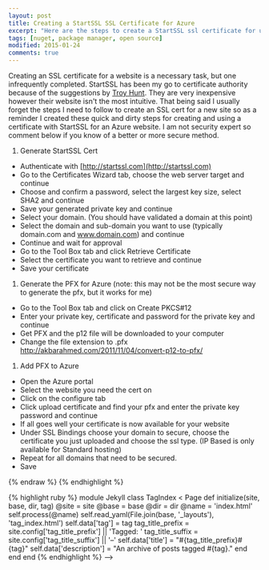 ```yaml
---
layout: post
title: Creating a StartSSL SSL Certificate for Azure
excerpt: "Here are the steps to create a StartSSL ssl certificate for use on an Azure website."
tags: [nuget, package manager, open source]
modified: 2015-01-24
comments: true
---
```


Creating an SSL certificate for a website is a necessary task, but one infrequently completed. StartSSL has been my go to certificate authority because of the suggestions by [Troy Hunt](http://www.troyhunt.com/2013/09/the-complete-guide-to-loading-free-ssl.html). They are very inexpensive however their website isn't the most intuitive. That being said I usually forget the steps I need to follow to create an SSL cert for a new site so as a reminder I created these quick and dirty steps for creating and using a certificate with StartSSL for an Azure website. I am not security expert so comment below if you know of a better or more secure method.

1. Generate StartSSL Cert
  * Authenticate with [http://startssl.com](http://startssl.com)
  * Go to the Certificates Wizard tab, choose the web server target and continue
  * Choose and confirm a password, select the largest key size, select SHA2 and continue
  * Save your generated private key and continue
  * Select your domain. (You should have validated a domain at this point)
  * Select the domain and sub-domain you want to use (typically domain.com and www.domain.com) and continue
  * Continue and wait for approval
  * Go to the Tool Box tab and click Retrieve Certificate
  * Select the certificate you want to retrieve and continue
  * Save your certificate
1. Generate the PFX for Azure (note: this may not be the most secure way to generate the pfx, but it works for me)
  * Go to the Tool Box tab and click on Create PKCS#12
  * Enter your private key, certificate and password for the private key and continue
  * Get PFX and the p12 file will be downloaded to your computer
  * Change the file extension to .pfx http://akbarahmed.com/2011/11/04/convert-p12-to-pfx/
1. Add PFX to Azure
  * Open the Azure portal
  * Select the website you need the cert on
  * Click on the configure tab
  * Click upload certificate and find your pfx and enter the private key password and continue
  * If all goes well your certificate is now available for your website
  * Under SSL Bindings choose your domain to secure, choose the certificate you just uploaded and choose the ssl type. (IP Based is only available for Standard hosting)
  * Repeat for all domains that need to be secured.
  * Save


<!---
{% highlight css %}
#container {
    float: left;
    margin: 0 -240px 0 0;
    width: 100%;
}
{% endhighlight %}

{% highlight html %}
{% raw %}
<nav class="pagination" role="navigation">
    {% if page.previous %}
        <a href="{{ site.url }}{{ page.previous.url }}" class="btn" title="{{ page.previous.title }}">Previous article</a>
    {% endif %}
    {% if page.next %}
        <a href="{{ site.url }}{{ page.next.url }}" class="btn" title="{{ page.next.title }}">Next article</a>
    {% endif %}
</nav><!-- /.pagination -->
{% endraw %}
{% endhighlight %}

{% highlight ruby %}
module Jekyll
  class TagIndex < Page
    def initialize(site, base, dir, tag)
      @site = site
      @base = base
      @dir = dir
      @name = 'index.html'
      self.process(@name)
      self.read_yaml(File.join(base, '_layouts'), 'tag_index.html')
      self.data['tag'] = tag
      tag_title_prefix = site.config['tag_title_prefix'] || 'Tagged: '
      tag_title_suffix = site.config['tag_title_suffix'] || '&#8211;'
      self.data['title'] = "#{tag_title_prefix}#{tag}"
      self.data['description'] = "An archive of posts tagged #{tag}."
    end
  end
end
{% endhighlight %}
-->
